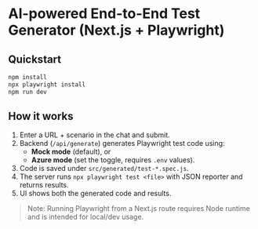 # AI-powered End-to-End Test Generator (Next.js + Playwright)

## Quickstart
```bash
npm install
npx playwright install
npm run dev
```

## How it works
1. Enter a URL + scenario in the chat and submit.
2. Backend (`/api/generate`) generates Playwright test code using:
   - **Mock mode** (default), or
   - **Azure mode** (set the toggle, requires `.env` values).
3. Code is saved under `src/generated/test-*.spec.js`.
4. The server runs `npx playwright test <file>` with JSON reporter and returns results.
5. UI shows both the generated code and results.

> Note: Running Playwright from a Next.js route requires Node runtime and is intended for local/dev usage.
